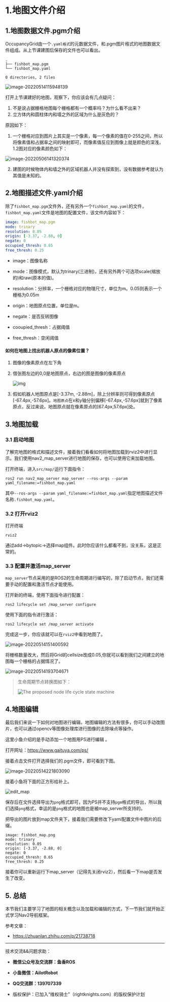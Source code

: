 # 1.地图文件介绍

## 1.地图数据文件.pgm介绍

OccupancyGrid由一个`.yaml格式`的元数据文件，和.pgm图片格式的地图数据文件组成。从上节课建图后保存的文件也可以看出。

```
.
├── fishbot_map.pgm
└── fishbot_map.yaml

0 directories, 2 files
```



![image-20220514115948139](1.ROS2地图加载与编辑/imgs/image-20220514115948139.png)

打开上节课建好的地图，观察下，你应该会有几点疑问：

1. 不是说占据栅格地图每个栅格都有一个概率吗？为什么看不出来？
2. 立方体内和圆柱体内和墙之外的区域为什么是灰色的？

原因如下：

1. 一个栅格对应到图片上其实是一个像素，每一个像素的值在0-255之间，所以将像素值和占据率之间的映射即可，而像素值反应到图像上就是颜色的深浅，1.2图对应的像素颜色如下：

![image-20220506141320374](1.ROS2地图加载与编辑/imgs/image-20220506141320374.png)

2. 建图的时候物体内和墙之外的区域机器人并没有探索到，没有数据参考就认为其值是未知的。

## 2.地图描述文件.yaml介绍

除了`fishbot_map.pgm`文件外，还有另外一个`fishbot_map.yaml`的文件，`fishbot_map.yaml`文件是地图的配置文件，该文件内容如下：

```yaml
image: fishbot_map.pgm
mode: trinary
resolution: 0.05
origin: [-3.37, -2.88, 0]
negate: 0
occupied_thresh: 0.65
free_thresh: 0.25
```

- image：图像名称

- mode：图像模式，默认为trinary(三进制)，还有另外两个可选项scale(缩放的)和raw(原本的值)。

- resolution：分辨率，一个栅格对应的物理尺寸，单位为m。0.05则表示一个栅格为0.05m

- origin：地图原点位置，单位是m。


- negate：是否反转图像

- cooupied_thresh：占据阈值

- free_thresh：空闲阈值

#### 如何在地图上找出机器人原点的像素位置？

  1. 图像的像素原点在左下角

  2. 借张图左边的0,0是地图原点，右边的图是图像的像素原点

     ![img](1.ROS2地图加载与编辑/imgs/watermark,type_ZmFuZ3poZW5naGVpdGk,shadow_10,text_aHR0cHM6Ly9ibG9nLmNzZG4ubmV0L3o4MjQwNzQ5ODl5,size_16,color_FFFFFF,t_70.png)

3. 假如机器人地图原点是[-3.37m, -2.88m]，除上分辨率则可得到像素原点[-67.4px,-57.6px]。`地图原点`在x和y轴分别偏移[-67.4px,-57.6px]就到了像素原点，反过来说，地图原点就在像素原点的[67.4px,57.6px]处。

## 3.地图加载

### 3.1 启动地图

了解完地图的格式和描述文件，接着我们看看如何将地图加载到rviz2中进行显示。我们使用nav2_map_server进行地图的保存，也可以使用它来加载地图。

打开终端，进入`src/map/`运行下面指令：

```shell
ros2 run nav2_map_server map_server --ros-args --param yaml_filename:=fishbot_map.yaml
```

其中`--ros-args --param yaml_filename:=fishbot_map.yaml`指定地图描述文件名称`.fishbot_map.yaml`。

### 3.2 打开rviz2

打开终端

```
rviz2
```

通过add->bytopic->选择map组件。此时你应该什么都看不到，没关系，这是正常的。

### 3.3 配置并激活map_server

`map_server`节点采用的是ROS2的生命周期进行编写的，除了启动节点，我们还需要手动的配置和激活节点才能使用。

打开新的终端，使用下面指令进行配置：

```
ros2 lifecycle set /map_server configure
```

使用下面的指令进行激活：

```
ros2 lifecycle set /map_server activate
```

完成这一步，你应该就可以在`rviz2`中看到地图了。



![image-20220514151400592](1.ROS2地图加载与编辑/imgs/image-20220514151400592.png)



将栅格数量改大，然后将Grid的cellsize改成0.05,你就可以看到我们之间建立的地图每一个栅格的占据情况了。



![image-20220514193704671](1.ROS2地图加载与编辑/imgs/image-20220514193704671.png)

> 生命周期节点转换图如下：
>
> ![The proposed node life cycle state machine](1.ROS2地图加载与编辑/imgs/life_cycle_sm.png)



## 4.地图编辑

最后我们来说一下如何对地图进行编辑，地图编辑的方法有很多，你可以手动改图片，也可以通过opencv等图像处理库进行图像的去除噪点等操作。

这里小鱼介绍的是手动添加一个地图用PS进行编辑 。

打开网址：https://www.gaituya.com/ps/

接着点击文件打开选择我们的.pgm文件，即可看到下图。

![image-20220514221803090](1.ROS2地图加载与编辑/imgs/image-20220514221803090.png)

接着小鱼将下面的正方形给补上。

![edit_map](1.ROS2地图加载与编辑/imgs/edit_map.gif)

保存后在文件选择导出为`png`格式即可，因为PS并不支持`pgm`格式的导出，所以我们选择`png`格式，幸运的是`png`格式的地图也是被map_server所支持的。

把导出的图片放到map文件夹下，接着我们需要修改下yaml配置文件中图片的后缀。

```
image: fishbot_map.png
mode: trinary
resolution: 0.05
origin: [-3.37, -2.88, 0]
negate: 0
occupied_thresh: 0.65
free_thresh: 0.25
```

接着你可以重新运行下map_server（记得先关闭rviz2），然后看一下map是否发生了改变。

## 5. 总结

本节我们主要学习了地图的相关概念以及加载和编辑的方式，下一节我们就开始正式学习Nav2导航框架。



参考文章：

- https://zhuanlan.zhihu.com/p/21738718

--------------

技术交流&&问题求助：

- **微信公众号及交流群：鱼香ROS**
- **小鱼微信：AiIotRobot**
- **QQ交流群：139707339**

- 版权保护：已加入“维权骑士”（rightknights.com）的版权保护计划